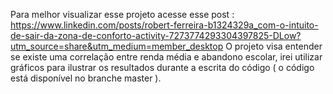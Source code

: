 Para melhor visualizar esse projeto acesse esse post : https://www.linkedin.com/posts/robert-ferreira-b1324329a_com-o-intuito-de-sair-da-zona-de-conforto-activity-7273774293304397825-DLow?utm_source=share&utm_medium=member_desktop
O projeto visa entender se existe uma correlação entre renda média e abandono escolar, irei utilizar 
gráficos para ilustrar os resultados durante a escrita do código ( o código está disponível no branche master ). 
